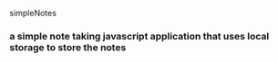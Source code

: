  simpleNotes

### a simple note taking javascript application that uses local storage to store the notes 
